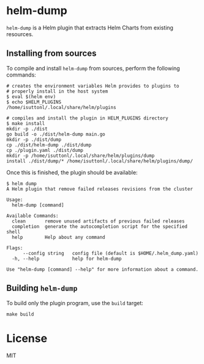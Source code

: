 # helm-dump

`helm-dump` is a Helm plugin that extracts Helm Charts from existing resources.

## Installing from sources

To compile and install `helm-dump` from sources, perform the following commands:

```text
# creates the environment variables Helm provides to plugins to
# properly install in the host system
$ eval $(helm env)
$ echo $HELM_PLUGINS
/home/isuttonl/.local/share/helm/plugins

# compiles and install the plugin in HELM_PLUGINS directory
$ make install
mkdir -p ./dist
go build -o ./dist/helm-dump main.go
mkdir -p ./dist/dump
cp ./dist/helm-dump ./dist/dump
cp ./plugin.yaml ./dist/dump
mkdir -p /home/isuttonl/.local/share/helm/plugins/dump
install ./dist/dump/* /home/isuttonl/.local/share/helm/plugins/dump/
```

Once this is finished, the plugin should be available:

```text
$ helm dump
A Helm plugin that remove failed releases revisions from the cluster

Usage:
  helm-dump [command]

Available Commands:
  clean       remove unused artifacts of previous failed releases
  completion  generate the autocompletion script for the specified shell
  help        Help about any command

Flags:
      --config string   config file (default is $HOME/.helm_dump.yaml)
  -h, --help            help for helm-dump

Use "helm-dump [command] --help" for more information about a command.
```

## Building `helm-dump`

To build only the plugin program, use the `build` target:

```text
make build
```

# License

MIT
